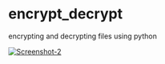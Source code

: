 # encrypt_decrypt
encrypting and decrypting files using python

<a href="https://ibb.co/MBr8Txd"><img src="https://i.ibb.co/XY1yBrH/Screenshot-2.png" alt="Screenshot-2" border="0"></a>
